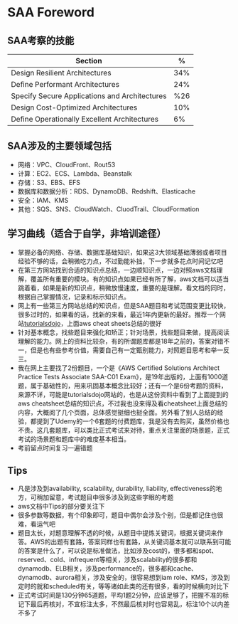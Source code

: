# SAA Foreword

## SAA考察的技能

Section             | %
--------------------| -----------------
Design Resilient Architectures | 34%
Define Performant Architectures | 24%
Specify Secure Applications and Architectures | %26
Design Cost-Optimized Architectures | 10%
Define Operationally Excellent Architectures | 6%

## SAA涉及的主要领域包括

- 网络：VPC、CloudFront、Rout53
- 计算：EC2、ECS、Lambda、Beanstalk
- 存储：S3、EBS、EFS
- 数据库和数据分析：RDS、DynamoDB、Redshift、Elasticache
- 安全：IAM、KMS
- 其他：SQS、SNS、CloudWatch、CluodTrail、CloudFormation

## 学习曲线（适合于自学，非培训途径）

- 掌握必备的网络、存储、数据库基础知识，如果这3大领域基础薄弱或者项目经验不够的话，会稍微吃力点，不过勤能补拙，下一步就多花点时间记忆吧
- 在第三方网站找到合适的知识点总结，一边顺知识点，一边对照aws文档理解，覆盖所有重要的模块。有的知识点如果已经有所了解，aws文档可以适当跳着看，如果是新的知识点，稍微放慢速度，重要的是理解。看文档的同时，根据自己掌握情况，记录和标示知识点。
- 网上有一些第三方网站总结的知识点，但是SAA题目和考试范围变更比较快，很多过时的，如果看的话，找新的来看，最近1年内更新的最好。推荐一个网站[tutorialsdojo](https://tutorialsdojo.com/aws-cheat-sheets/)，上面aws cheat sheets总结的很好
- 针对基本概念，找些题目来强化和矫正；针对场景，找些题目来做，提高阅读理解的能力。网上的资料比较杂，有的所谓题库都是18年之前的，答案对错不一，但是也有些参考价值，需要自己有一定甄别能力，对照题目思考和举一反三。
- 我在网上主要找了2份题目，一个是《AWS Certified Solutions Architect Practice Tests Associate SAA-C01 Exam》，是19年出版的，上面有1000道题，属于基础性的，用来巩固基本概念比较好；还有一个是6份考题的资料，来源不详，可能是tutorialsdojo网站的，也是从这份资料中看到了上面提到的aws cheatsheet总结的知识点，不过我也没来得及看cheatsheet上面总结的内容，大概阅了几个页面，总体感觉挺细也挺全面。另外看了别人总结的经验，都提到了Udemy的一个6套题的付费题库，我是没有去购买，虽然价格也不贵。这几套题库，可以类比正式考试来对待，重点关注里面的场景题，正式考试的场景题和题库中的难度基本相当。
- 考前留点时间复习一遍错题

## Tips

- 凡是涉及到availability, scalability, durability, liability, effectiveness的地方，可稍加留意，考试题目中很多涉及到这些字眼的考题
- aws文档中Tips的部分要关注下
- 很多参数等数据，有个印象即可，题目中偶尔会涉及个别，但是都记住也很难，看运气吧
- 题目太长，对题意理解不透的时候，从题目中提炼关键词，根据关键词来作答。AWS的出题有套路，答案同样也有套路，从关键词基本就可以联系到可能的答案是什么了，可以说是标准做法，比如涉及cost的，很多都和spot、reserved、cold、infrequent等相关，涉及scalability的很多都和dynamodb、ELB相关，涉及performance的，很多都和cache、dynamodb、aurora相关，涉及安全的，很容易想到iam role、KMS，涉及到定时的就和scheduled有关，等等诸如此类的还有很多，看的时候横向对比下
- 正式考试时间是130分钟65道题，平均1题2分钟，应该足够了，把握不准的标记下最后再核对，不宜标注太多，不然最后核对时也容易乱，标注10个以内差不多了
